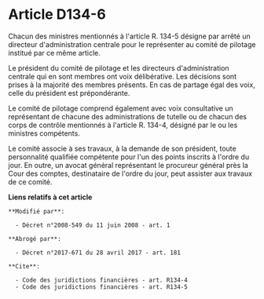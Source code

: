 # Article D134-6

Chacun des ministres mentionnés à l'article R. 134-5 désigne par arrêté un directeur d'administration centrale pour le
représenter au comité de pilotage institué par ce même article. 

Le président du comité de pilotage et les directeurs d'administration centrale qui en sont membres ont voix délibérative. Les
décisions sont prises à la majorité des membres présents. En cas de partage égal des voix, celle du président est
prépondérante. 

Le comité de pilotage comprend également avec voix consultative un représentant de chacune des administrations de tutelle ou
de chacun des corps de contrôle mentionnés à l'article R. 134-4, désigné par le ou les ministres compétents. 

Le comité associe à ses travaux, à la demande de son président, toute personnalité qualifiée compétente pour l'un des points
inscrits à l'ordre du jour. En outre, un avocat général représentant le procureur général près la Cour des comptes,
destinataire de l'ordre du jour, peut assister aux travaux de ce comité.

**Liens relatifs à cet article**

	**Modifié par**:

	  - Décret n°2008-549 du 11 juin 2008 - art. 1

	**Abrogé par**:

	  - Décret n°2017-671 du 28 avril 2017 - art. 181

	**Cite**:

	  - Code des juridictions financières - art. R134-4
	  - Code des juridictions financières - art. R134-5
